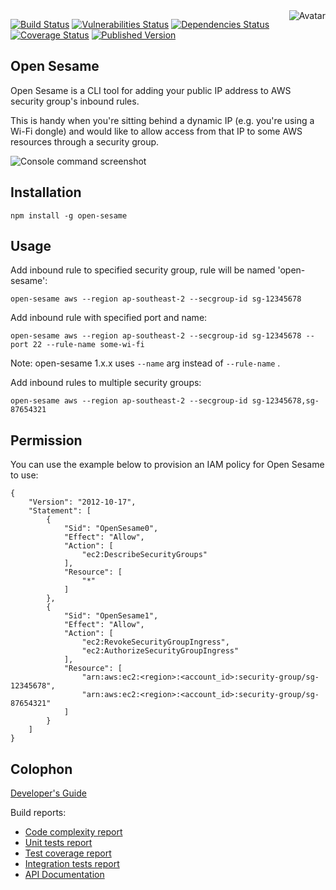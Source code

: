 <img align="right" src="https://raw.github.com/cliffano/open-sesame/master/avatar.jpg" alt="Avatar"/>

[![Build Status](https://github.com/cliffano/open-sesame/workflows/CI/badge.svg)](https://github.com/cliffano/open-sesame/actions?query=workflow%3ACI)
[![Vulnerabilities Status](https://snyk.io/test/github/cliffano/open-sesame/badge.svg)](https://snyk.io/test/github/cliffano/open-sesame)
[![Dependencies Status](https://img.shields.io/david/cliffano/open-sesame.svg)](http://david-dm.org/cliffano/open-sesame)
[![Coverage Status](https://img.shields.io/coveralls/cliffano/open-sesame.svg)](https://coveralls.io/r/cliffano/open-sesame?branch=master)
[![Published Version](https://img.shields.io/npm/v/open-sesame.svg)](http://www.npmjs.com/package/open-sesame)
<br/>

Open Sesame
-----------

Open Sesame is a CLI tool for adding your public IP address to AWS security group's inbound rules.

This is handy when you're sitting behind a dynamic IP (e.g. you're using a Wi-Fi dongle) and would like to allow access from that IP to some AWS resources through a security group.

![Console command screenshot](https://raw.github.com/cliffano/open-sesame/master/screenshots/console.png)

Installation
------------

    npm install -g open-sesame

Usage
-----

Add inbound rule to specified security group, rule will be named 'open-sesame':

    open-sesame aws --region ap-southeast-2 --secgroup-id sg-12345678

Add inbound rule with specified port and name:

    open-sesame aws --region ap-southeast-2 --secgroup-id sg-12345678 --port 22 --rule-name some-wi-fi

Note: open-sesame 1.x.x uses `--name` arg instead of `--rule-name` .

Add inbound rules to multiple security groups:

    open-sesame aws --region ap-southeast-2 --secgroup-id sg-12345678,sg-87654321

Permission
----------

You can use the example below to provision an IAM policy for Open Sesame to use:

    {
        "Version": "2012-10-17",
        "Statement": [
            {
                "Sid": "OpenSesame0",
                "Effect": "Allow",
                "Action": [
                    "ec2:DescribeSecurityGroups"
                ],
                "Resource": [
                    "*"
                ]
            },
            {
                "Sid": "OpenSesame1",
                "Effect": "Allow",
                "Action": [
                    "ec2:RevokeSecurityGroupIngress",
                    "ec2:AuthorizeSecurityGroupIngress"
                ],
                "Resource": [
                    "arn:aws:ec2:<region>:<account_id>:security-group/sg-12345678",
                    "arn:aws:ec2:<region>:<account_id>:security-group/sg-87654321"
                ]
            }
        ]
    }

Colophon
--------

[Developer's Guide](https://cliffano.github.io/developers_guide.html#nodejs)

Build reports:

* [Code complexity report](https://cliffano.github.io/open-sesame/complexity/plato/index.html)
* [Unit tests report](https://cliffano.github.io/open-sesame/test/mocha.txt)
* [Test coverage report](https://cliffano.github.io/open-sesame/coverage/c8/index.html)
* [Integration tests report](https://cliffano.github.io/open-sesame/test-integration/cmdt.txt)
* [API Documentation](https://cliffano.github.io/open-sesame/doc/jsdoc/index.html)
